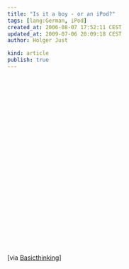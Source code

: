 ```yaml
---
title: "Is it a boy - or an iPod?"
tags: [lang:German, iPod]
created_at: 2006-08-07 17:52:11 CEST
updated_at: 2009-07-06 20:09:18 CEST
author: Holger Just

kind: article
publish: true
---
```


<object width="480" height="385"><param name="movie" value="http://www.youtube-nocookie.com/v/4bPTBXnetp8&amp;hl=de&amp;fs=1&amp;color1=0x3a3a3a&amp;color2=0x999999&amp;hd=1"></param><param name="allowFullScreen" value="true"></param><param name="allowscriptaccess" value="always"></param><embed src="http://www.youtube-nocookie.com/v/4bPTBXnetp8&amp;hl=de&amp;fs=1&amp;color1=0x3a3a3a&amp;color2=0x999999&amp;hd=1" type="application/x-shockwave-flash" allowscriptaccess="always" allowfullscreen="true" width="480" height="385"></embed></object>

[via [Basicthinking](http://www.basicthinking.de/blog/2006/08/07/blondinen-die-koenigin/)]